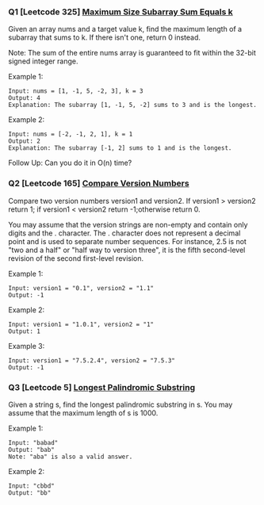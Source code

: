 ### Q1 [Leetcode 325] [Maximum Size Subarray Sum Equals k](https://leetcode.com/problems/maximum-size-subarray-sum-equals-k)
Given an array nums and a target value k, find the maximum length of a subarray that sums to k. If there isn't one, return 0 instead.

Note:
The sum of the entire nums array is guaranteed to fit within the 32-bit signed integer range.

Example 1:
```
Input: nums = [1, -1, 5, -2, 3], k = 3
Output: 4
Explanation: The subarray [1, -1, 5, -2] sums to 3 and is the longest.
```
Example 2:
```
Input: nums = [-2, -1, 2, 1], k = 1
Output: 2
Explanation: The subarray [-1, 2] sums to 1 and is the longest.
```
Follow Up:
Can you do it in O(n) time?

### Q2 [Leetcode 165] [Compare Version Numbers](https://leetcode.com/problems/compare-version-numbers)
Compare two version numbers version1 and version2.
If version1 > version2 return 1; if version1 < version2 return -1;otherwise return 0.

You may assume that the version strings are non-empty and contain only digits and the . character.
The . character does not represent a decimal point and is used to separate number sequences.
For instance, 2.5 is not "two and a half" or "half way to version three", it is the fifth second-level revision of the second first-level revision.

Example 1:
```
Input: version1 = "0.1", version2 = "1.1"
Output: -1
```
Example 2:
```
Input: version1 = "1.0.1", version2 = "1"
Output: 1
```
Example 3:
```
Input: version1 = "7.5.2.4", version2 = "7.5.3"
Output: -1
```

### Q3 [Leetcode 5] [Longest Palindromic Substring](https://leetcode.com/problems/longest-palindromic-substring)

Given a string s, find the longest palindromic substring in s. You may assume that the maximum length of s is 1000.

Example 1:
```
Input: "babad"
Output: "bab"
Note: "aba" is also a valid answer.
```
Example 2:
```
Input: "cbbd"
Output: "bb"
```
